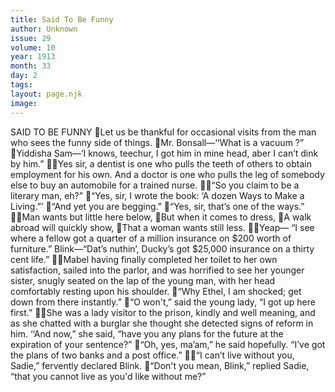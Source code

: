 ```yaml
---
title: Said To Be Funny
author: Unknown 
issue: 29
volume: 10
year: 1913
month: 33
day: 2
tags:
layout: page.njk
image:
---
```

SAID TO BE FUNNY Let us be thankful for occasional visits from the man who sees the funny side of things. Mr. Bonsall—‘‘What is a vacuum ?” Yiddisha Sam—‘I knows, teechur, I got him in mine head, aber I can’t dink by him.” Yes sir, a dentist is one who pulls the teeth of others to obtain employment for his own. And a doctor is one who pulls the leg of somebody else to buy an automobile for a trained nurse. “So you claim to be a literary man, eh?” “Yes, sir, I wrote the book: ‘A dozen Ways to Make a Living.”’ “And yet you are begging.” “Yes, sir, that’s one of the ways.” Man wants but little here below, But when it comes to dress, A walk abroad will quickly show, That a woman wants still less. Yeap— “I see where a fellow got a quarter of a million insurance on $200 worth of furniture.” Blink—“Dat’s nuthin’, Ducky’s got $25,000 insurance on a thirty cent life.” Mabel having finally completed her toilet to her own satisfaction, sailed into the parlor, and was horrified to see her younger sister, snugly seated on the lap of the young man, with her head comfortably resting upon his shoulder. “Why Ethel, I am shocked; get down from there instantly.” “O won't,” said the young lady,  “I got up here first.” She was a lady visitor to the prison, kindly and well meaning, and as she chatted with a burglar she thought she detected signs of reform in him. ‘‘And now,” she said, “have you any plans for the future at the expiration of your sentence?” “Oh, yes, ma’am,” he said hopefully. “I’ve got the plans of two banks and a post office.” “I can’t live without you, Sadie,” fervently declared Blink. “Don't you mean, Blink,” replied Sadie, “that you cannot live as you'd like without me?” 
